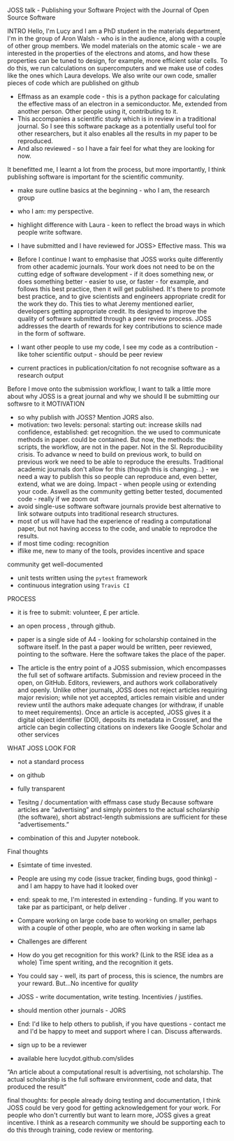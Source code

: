 JOSS talk - 
Publishing your Software Project with the Journal of Open Source Software

INTRO
Hello, I'm Lucy and I am a PhD student in the materials department, I'm in the group of Aron Walsh - who is in the audience, along with a couple of other group members. 
We model materials on the atomic scale -  we are interested in the properties of the electrons and atoms, and how these properties can be tuned to design, for example, more efficient solar cells. To do this, we run calculations on supercomputers and we make use of codes like the ones which Laura develops. We also write our own code, smaller pieces of code which are published on github


- Effmass as an example code - this is a python package for calculating the effective mass of an electron in a semiconductor. Me, extended from another person. Other people using it, contributing to it.
- This accompanies a scientific study which is in review in a traditional journal. So I see this software package as a potentially useful tool for other researchers, but it also enables all the results in my paper to be reproduced.
- And also reviewed - so I have a fair feel for what they are looking for now.


It benefitted me, I learnt a lot from the process, but more importantly, I think publishing software is important for the scientific community.

- make sure outline basics at the beginning - who I am, the research group
- who I am: my perspective.
- highlight difference with Laura - keen to reflect the broad ways in which people write software.
-  I have submitted and I have reviewed for JOSS> Effective mass. This wa

- Before I continue I want to emphasise that JOSS works quite differently from other academic journals. Your work does not need to be on the cutting edge of software development - if it does something new, or does something better - easier to use, or faster  - for example, and follows this best practice, then it will get published.
It's there to promote best practice, and to give scientists and engineers appropriate credit for the work they do. This ties to what Jeremy mentioned earlier, developers getting appropriate credit. Its designed to improve the quality of software submitted through a peer review process.
JOSS addresses the dearth of rewards for key contributions to science made in the form of software. 
- I want other people to use my code, I see my code as a contribution - like toher scientific output - should be peer review
- current practices in publication/citation fo not recognise software as a research output 

Before I move onto  the submission workflow, I want to talk a little more about why JOSS is a great journal and why we should ll be submitting our softwsre to it
MOTIVATION
- so why publish with JOSS? Mention JORS also.
- motivation: two levels: personal: starting out: increase skills nad confidence, established: get recognition. the  we used to communicate methods in paper. could be contained. But now, the methods: the scripts, the workflow, are not in the paper. Not in the SI. Reproducibility crisis. To advance w need to build on previous work, to build on previous work we need to be able to reproduce the eresults. Traditional academic journals don't allow for this (though this is changing...) - we need a way to publish this so people can reproduce and, even better, extend, what we are doing. Impact - when people using or extending your code.
Aswell as the community getting better tested, documented code - really if we zoom out 
- avoid single-use software
software journals provide best alternative to link sotware outputs into traditional research structures.
- most of us will have had the experience of reading a computational paper, but not having access to the code, and unable to reprodce the results.
- if most time coding: recognition
- iflike me, new to many of the tools, provides incentive and space

community get well-documented

- unit tests written using the `pytest` framework
- continuous integration using `Travis CI`

PROCESS

- it is free to submit: volunteer, £ per article.
- an open process , through github.
- paper is a single side of A4 - looking for scholarship contained in the software itself. In the past a paper would be written, peer reviewed, pointing to the software. Here the software takes the place of the paper.

- The article is the entry point of a JOSS submission, which encompasses the full set of software artifacts. Submission and review proceed in the open, on GitHub. Editors, reviewers, and authors work collaboratively and openly. Unlike other journals, JOSS does not reject articles requiring major revision; while not yet accepted, articles remain visible and under review until the authors make adequate changes (or withdraw, if unable to meet requirements). Once an article is accepted, JOSS gives it a digital object identifier (DOI), deposits its metadata in Crossref, and the article can begin collecting citations on indexers like Google Scholar and other services

WHAT JOSS LOOK FOR
- not a standard process
- on github
- fully transparent
- Tesitng / documentation with effmass case study
Because software articles are “advertising” and simply pointers to the actual scholarship (the software), short abstract-length submissions are sufficient for these “advertisements.”

- combination of this and Jupyter notebook.

Final thoughts
- Esimtate of time invested.
- People are using my code (issue tracker, finding bugs, good thinkg) - and I am happy to have had it looked over
- end: speak to me, I'm interested in extending - funding. If you want to take par as participant, or help deliver .






- Compare working on large code base to working on smaller, perhaps with a couple of other people, who are often working in same lab
- Challenges are different
- How do you get recognition for this work? (Link to the RSE idea as a whole) Time spent writing, and the recognition it gets. 
- You could say - well, its part of process, this is science, the numbrs are your reward. But...No incentive for *quality*
- JOSS - write documentation, write testing. Incentivies / justifies.

- should mention other journals - JORS
- End: I'd like to help others to publish, if you have questions - contact me and I'd be happy to meet and support where I can. Discuss afterwards.
- sign up to be a reviewer
- available here lucydot.github.com/slides


“An article about a computational result is advertising, not scholarship. The actual scholarship is the full software environment, code and data, that produced the result”

final thoughts: for people already doing testing and documentation, I think JOSS could be very good for getting acknowledgement for your work. For people who don't currently but want to learn more, JOSS gives a great incentive. I think as a research community we should be supporting each to do this through training, code review or mentoring.